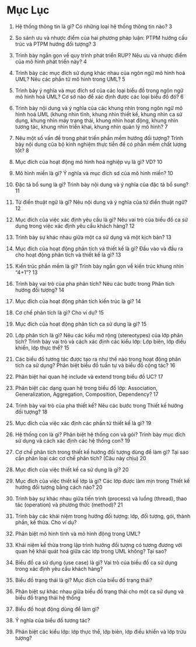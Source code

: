 # Mục Lục

1.	Hệ thống thông tin là gì? Có những loại hệ thống thông tin nào?	3

2.	So sánh ưu và nhược điểm của hai phương pháp luận: PTPM hướng cấu trúc và PTPM hướng đối tượng?	3

3.	Trình bày ngắn gọn về quy trình phát triển RUP? Nêu ưu và nhược điểm của mô hình phát triển này?	4

4.  Trình bày các mục đích sử dụng khác nhau của ngôn ngữ mô hình hoá UML? Nêu các phần tử mô hình trong UML?	5

5.	Trình bày ý nghĩa và mục đích sd của các loại biểu đồ trong ngôn ngữ mô hình hoá UML? Cơ sở nào để xác định được các loại biểu đồ đó?	6

6.	Trình bày nội dung và ý nghĩa của các khung nhìn trong ngôn ngữ mô hình hoá UML (khung nhìn tĩnh, khung nhìn thiết kế, khung nhìn ca sử dụng, khung nhìn máy trạng thái, khung nhìn hoạt động, khung nhìn tương tác, khung nhìn triển khai, khung nhìn quản lý mô hình?	7

7.	Nêu một số vấn đề trong phát triển phần mềm hướng đối tượng? Trình bày nội dung của bộ kinh nghiệm thực tiễn để có phần mềm chất lượng tốt?	8

8.	Mục đích của hoạt động mô hình hoá nghiệp vụ là gì? VD?	10

9.	Mô hình miền là gì? Ý nghĩa và mục đích sd của mô hình miền?	10

10.	Đặc tả bổ sung là gì? Trình bày nội dung và ý nghĩa của đặc tả bổ sung?	11

11.	Từ điển thuật ngữ là gì? Nêu nội dung và ý nghĩa của từ điển thuật ngữ?	12

12.	Mục đích của việc xác định yêu cầu là gì? Nêu vai trò của biểu đồ ca sử dụng trong việc xác định yêu cầu khách hàng?	12

13.	Trình bày sự khác nhau giữa một ca sử dụng và một kịch bản?	13

14.	Mục đích của hoạt động phân tích và thiết kế là gì? Đầu vào và đầu ra cho hoạt động phân tích và thiết kế là gì?	13

15.	Kiến trúc phần mềm là gì? Trình bày ngắn gọn về kiến trúc khung nhìn “4+1”?	13

16.	Trình bày vai trò của pha phân tích? Nêu các bước trong Phân tích hướng đối tượng?	14

17.	Mục đích của hoạt động phân tích kiến trúc là gì?	14

18.	Cơ chế phân tích là gì? Cho ví dụ?	15

19.	Mục đích của hoạt động phân tích ca sử dụng là gì?	15

20.	Lớp phân tích là gì? Nêu các kiểu mở rộng (stereotypes) của lớp phân tích? Trình bày vai trò và cách xác định các kiểu lớp: Lớp biên, lớp điều khiển, lớp thực thể?	15

21.	Các biểu đồ tương tác được tạo ra như thế nào trong hoạt động phân tích ca sử dụng? Phân biệt biểu đồ tuần tự và biểu đồ cộng tác?	16

22.	Phân biệt hai quan hệ include và extend trong biểu đồ UC?	17

23.	Phân biệt các dạng quan hệ trong biểu đồ lớp: Association, Generalization, Aggregation, Composition, Dependency?	17

24.	Trình bày vai trò của pha thiết kế? Nêu các bước trong Thiết kế hướng đối tượng?	18

25.	Mục đích của việc xác định các phần tử thiết kế là gì?	19

26.	Hệ thống con là gì? Phân biệt hệ thống con và gói? Trình bày mục đích sử dụng và cách xác định các hệ thống con?	19

27.	Cơ chế phân tích trong thiết kế hướng đối tượng dùng để làm gì? Tại sao cần phân loại các cơ chế phân tích? (Câu này chịu)	20

28.	Mục đích của việc thiết kế ca sử dụng là gì?	20

29.	Mục đích của việc thiết kế lớp là gì? Các lớp được làm mịn trong Thiết kế hướng đối tượng bằng cách nào?	20

30.	Trình bày sự khác nhau giữa tiến trình (process) và luồng (thread), thao tác (operation) và phương thức (method)?	21

31. Trình bày các khái niệm trong hướng đối tượng: lớp, đối  tượng, gói, thành phần, kế thừa. Cho ví dụ?

32. Phân biệt mô hình tĩnh và mô hình động trong UML?

33. Khái niệm kế thừa trong lập trình hướng đối tượng có tương đương với quan hệ khái quát hoá giữa các lớp trong UML không? Tại sao?

34. Biểu đồ ca sử dụng (use case) là gì? Vai trò của biều đồ ca sử dụng trong xác định yêu cầu khách hàng?

35. Biểu đồ trạng thái là gì? Mục đích của biểu đồ trạng thái?

36. Phân biệt sự khác nhau giữa biểu đồ trạng thái cho một ca sử dụng và biểu đồ trạng thái hệ thống

37. Biểu đồ hoạt động dùng để làm gì?

38. Ý nghĩa của biểu đồ tương tác?

39. Phân biệt các kiểu lớp: lớp thực thể, lớp biên, lớp điều khiển và lớp trừu tượng?
